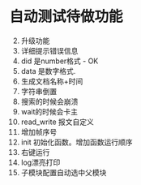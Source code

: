 # 自动测试待做功能


2. 升级功能
3. 详细提示错误信息
4. did 是number格式 - OK
5. data 是数字格式.
6. 生成文档名称+时间
7. 字符串倒置
8. 搜索的时候会崩溃
9. wait的时候会卡主
10. read_write 报文自定义
11. 增加帧序号
12. init 初始化函数。增加函数运行顺序
13. 右键运行
14. log漂亮打印
1. 子模块配置自动选中父模块

